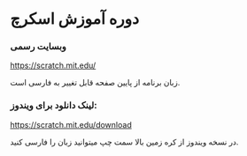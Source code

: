 # دوره آموزش اسکرچ

### وبسایت رسمی
https://scratch.mit.edu/

زبان برنامه از پایین صفحه قابل تغییر به فارسی است.
### لینک دانلود برای ویندوز:
https://scratch.mit.edu/download

در نسخه ویندوز از کره زمین بالا سمت چپ میتوانید زبان را فارسی کنید.
